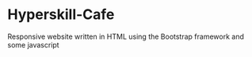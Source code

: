 # Hyperskill-Cafe
Responsive website written in HTML using the Bootstrap framework and some javascript
